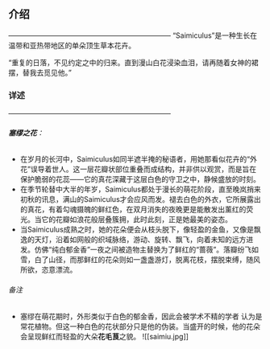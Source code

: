 ## 介绍
———————————————————————
“Saimiculus”是一种生长在温带和亚热带地区的单朵顶生草本花卉。

“重复的日落，不见约定之中的归来。直到漫山白花浸染血泪，请再随着女神的裙摆，替我去觅见他。”
### 详述
———————————————————————
###### **塞缪之花**：
- 在岁月的长河中，Saimiculus如同半遮半掩的秘语者，用她那看似花卉的“外花”误导着世人。这一层花瓣状部位重叠而成结构，并非供以观赏，而是旨在保护脆弱的花蕊——它的真花深藏于这层白色的守卫之中，静候盛放的时刻。
- 在季节轮替中大半的年岁，Saimiculus都处于漫长的萌花阶段，直至晚岚捎来初秋的讯息，满山的Saimiculus才会应风而发。褪去白色的外衣，它所展露出的真花，有着勾魂摄魄的鲜红色，在双月消失的夜晚更是能散发出薰红的荧光。当它的花瓣如浪花般层叠簇拥，此时此刻，正是她最美的姿态。
- 当Saimiculus成熟之时，她的花朵便会从枝头脱下，像轻盈的金鱼，又像是飘逸的天灯，沿着如网般的织域脉络，游动、旋转、飘飞，向着未知的远方进发。仿佛“纯白郁金香”一夜之间被造物主替换为了鲜红的“蔷薇”。落瓣纷飞如雪，白了山径，而那鲜红的花朵则如一盏盏游灯，脱离花枝，摆脱束缚，随风所欲，恣意漂流。
###### 备注
- 塞缪在萌花期时，外形类似于白色的郁金香，因此会被学术不精的学者 认为是常花植物。但这一种白色的花状部分只是他的伪装。当盛开的时候，他的花朵会呈现鲜红而轻盈的大朵**花毛茛**之貌。
![[saimiu.jpg]]